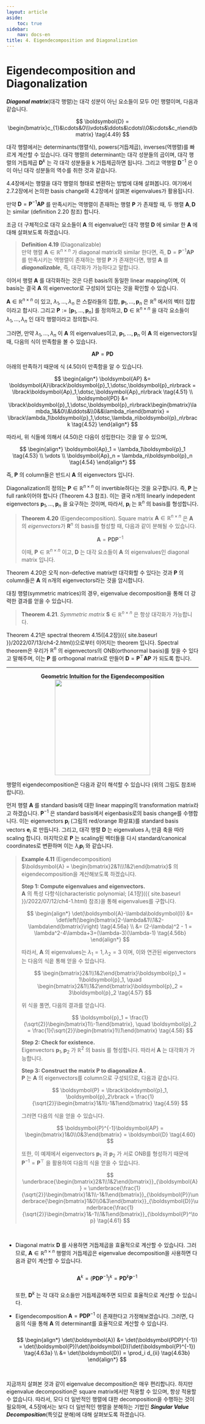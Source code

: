 ```yaml
---
layout: article
aside:
    toc: true
sidebar:
    nav: docs-en
title: 4. Eigendecomposition and Diagonalization
---
```


# Eigendecomposition and Diagonalization

***Diagonal matrix***(대각 행렬)는 대각 성분이 아닌 요소들이 모두 0인 행렬이며, 다음과 같습니다.

$$ \boldsymbol{D} = \begin{bmatrix}c_{1}&\cdots&0\\\vdots&\ddots&\cdots\\0&\cdots&c_n\end{bmatrix} \tag{4.49} $$

대각 행렬에서는 determinants(행렬식), powers(거듭제곱), inverses(역행렬)를 빠르게 계산할 수 있습니다. 대각 행렬의 determinant는 대각 성분들의 곱이며, 대각 행렬의 거듭제곱 $\boldsymbol{D}^k$ 는 각 대각 성분들을 k 거듭제곱하면 됩니다. 그리고 역행렬 $\boldsymbol{D}^{-1}$ 은 0이 아닌 대각 성분들의 역수를 취한 것과 같습니다.

4.4장에서는 행렬을 대각 행렬의 형태로 변환하는 방법에 대해 살펴봅니다. 여기에서 2.7.2장에서 논의한 basis change와 4.2장에서 살펴본 eigenvalues가 활용됩니다.

만약 $\boldsymbol{D} = \boldsymbol{P}^{-1}\boldsymbol{AP}$ 를 만족시키는 역행렬이 존재하는 행렬 $\boldsymbol{P}$ 가 존재할 때, 두 행렬 $\boldsymbol{A},\boldsymbol{D}$ 는 similar (definition 2.20 참조) 합니다.

조금 더 구체적으로 대각 요소들이 $\boldsymbol{A}$ 의 eigenvalue인 대각 행렬 $\boldsymbol{D}$ 에 similar 한 $\boldsymbol{A}$ 에 대해 살펴보도록 하겠습니다.

> **Definition 4.19** (Diagonalizable)
> <br>
> 만약 행렬 $\boldsymbol{A} \in \mathbb{R}^{n\times n}$ 가 diagonal matrix와 similar 한다면, 즉, $\boldsymbol{D} = \boldsymbol{P}^{-1}\boldsymbol{AP}$ 를 만족시키는 역행렬이 존재하는 행렬 $\boldsymbol{P}$ 가 존재한다면, 행렬 $\boldsymbol{A}$ 를 ***diagonalizable***, 즉, 대각화가 가능하다고 말합니다.

이어서 행렬 $\boldsymbol{A}$ 를 대각화하는 것은 다른 basis의 동일한 linear mapping이며, 이 basis는 결국 $\boldsymbol{A}$ 의 eigenvector로 구성되어 있다는 것을 확인할 수 있습니다.

$\boldsymbol{A}\in\mathbb{R}^{n\times n}$ 이 있고, $\lambda_1, \dotsc, \lambda_n$ 은 스칼라들의 집합, $\boldsymbol{p}_1, \dotsc, \boldsymbol{p}_n$ 은 $\mathbb{R}^n$ 에서의 벡터 집합이라고 합시다. 그리고 $\boldsymbol{P} := \lbrack\boldsymbol{p}_1, \dotsc, \boldsymbol{p}_n\rbrack$ 를 정의하고, $\boldsymbol{D} \in \mathbb{R}^{n\times n}$ 을 대각 요소들이 $\lambda_1,\dotsc,\lambda_n$ 인 대각 행렬이라고 정의합니다.

그러면, 만약 $\lambda_1,\dotsc,\lambda_n$ 이 $\boldsymbol{A}$ 의 eigenvalues이고, $\boldsymbol{p}_1, \dotsc, \boldsymbol{p}_n$ 이 $\boldsymbol{A}$ 의 eigenvectors일 때, 다음의 식이 만족함을 볼 수 있습니다.

$$ \boldsymbol{AP} = \boldsymbol{PD} \tag{4.50} $$

아래의 만족하기 때문에 식 (4.50)이 만족함을 알 수 있습니다.

$$ \begin{align*} \boldsymbol{AP} &= \boldsymbol{A}\lbrack\boldsymbol{p}_1,\dotsc,\boldsymbol{p}_n\rbrack = \lbrack\boldsymbol{Ap}_1,\dotsc,\boldsymbol{Ap}_n\rbrack \tag{4.51} \\ \boldsymbol{PD} &= \lbrack\boldsymbol{p}_1,\dotsc,\boldsymbol{p}_n\rbrack\begin{bmatrix}\lambda_1&&0\\&\ddots&\\0&&\lambda_n\end{bmatrix} = \lbrack\lambda_1\boldsymbol{p}_1,\dotsc,\lambda_n\boldsymbol{p}_n\rbrack \tag{4.52} \end{align*} $$

따라서, 위 식들에 의해서 (4.50)은 다음이 성립한다는 것을 알 수 있으며,

$$ \begin{align*} \boldsymbol{Ap}_1 = \lambda_1\boldsymbol{p}_1 \tag{4.53} \\ \vdots \\ \boldsymbol{Ap}_n = \lambda_n\boldsymbol{p}_n \tag{4.54} \end{align*} $$

즉, $\boldsymbol{P}$ 의 column들은 반드시 $\boldsymbol{A}$ 의 eigenvectors 입니다.

Diagonalization의 정의는 $\boldsymbol{P} \in \mathbb{R}^{n\times n}$ 이 invertible하다는 것을 요구합니다. 즉, $\boldsymbol{P}$ 는 full rank이어야 합니다 (Theorem 4.3 참조). 이는 결국 n개의 linearly indepedent eigenvectors $\boldsymbol{p}_1,\dotsc, \boldsymbol{p}_n$ 을 요구하는 것이며, 따라서, $\boldsymbol{p}_i$ 는 $\mathbb{R}^n$ 의 basis를 형성합니다.

> **Theorem 4.20** (Eigendecomposition). Square matrix $\boldsymbol{A} \in \mathbb{R}^{n\times n}$ 은 $\boldsymbol{A}$ 의 *eigenvectors*가 $\boldsymbol{R}^n$ 의 basis를 형성할 때, 다음과 같이 분해될 수 있습니다.
> 
> $$ \boldsymbol{A} = \boldsymbol{PDP}^{-1} \tag{4.55} $$
> 
> 이때, $\boldsymbol{P} \in \mathbb{R}^{n\times n}$ 이고, $\boldsymbol{D}$ 는 대각 요소들이 $\boldsymbol{A}$ 의 eigenvalues인 diagonal matrix 입니다.

Theorem 4.20은 오직 non-defective matrix만 대각화할 수 있다는 것과 $\boldsymbol{P}$ 의 column들은 $\boldsymbol{A}$ 의 n개의 eigenvectors라는 것을 암시합니다.

대칭 행렬(symmetric matrices)의 경우, eigenvalue decomposition을 통해 더 강력한 결과를 얻을 수 있습니다.

> **Theorem 4.21**. *Symmetric matrix* $\boldsymbol{S}\in\mathbb{R}^{n\times n}$ 은 항상 대각화가 가능합니다.

Theorem 4.21은 spectral theorem 4.15([4.2장]({{ site.baseurl }}/2022/07/13/ch4-2.html))으로부터 이어지는 theorem 입니다. Spectral theorem은 우리가 $\mathbb{R}^n$ 의 eigenvectors의 ONB(orthonormal basis)를 찾을 수 있다고 말해주며, 이는 $\boldsymbol{P}$ 를 orthogonal matrix로 만들어 $\boldsymbol{D} = \boldsymbol{P}^\top\boldsymbol{AP}$ 가 되도록 합니다.

---

<div align="center"><strong>Geometric Intuition for the Eigendecomposition</strong></div>

<div align="center"><img src="{{ site.baseurl }}/assets/images/figures/figure4.7.png" height=250px></div>

행렬의 eigendecomposition은 다음과 같이 해석할 수 있습니다 (위의 그림도 참조바랍니다).

먼저 행렬 $\boldsymbol{A}$ 를 standard basis에 대한 linear mapping의 transformation matrix라고 하겠습니다. $\boldsymbol{P}^{-1}$ 은 standard basis에서 eigenbasis로의 basis change를 수행합니다. 이는 eigenvectors $\boldsymbol{p}_i$ (그림의 red/orange 화살표)를 standard basis vectors $\boldsymbol{e}_i$ 로 만듭니다. 그리고, 대각 행렬 $\boldsymbol{D}$ 는 eigenvalues $\lambda_i$ 만큼 축을 따라 scaling 합니다. 마지막으로 $\boldsymbol{P}$ 는 scaling된 벡터들을 다시 standard/canonical coordinates로 변환하며 이는 $\lambda_i\boldsymbol{p}_i$ 와 같습니다.

> **Example 4.11** (Eigendecomposition)
> <br>
> $\boldsymbol{A} = \begin{bmatrix}2&1\\\1&2\end{bmatrix}$ 의 eigendecomposition을 계산해보도록 하겠습니다.
> 
> **Step 1: Compute eigenvalues and eigenvectors.**
> <br>
> $\boldsymbol{A}$ 의 특성 다항식(characteristic polynomial; [4.1장]({{ site.baseurl }}/2022/07/12/ch4-1.html) 참조)을 통해 eigenvalues를 구합니다.
> 
> $$ \begin{align*} \det(\boldsymbol{A}-\lambda\boldsymbol{I}) &= \det\left(\begin{bmatrix}2-\lambda&1\\1&2-\lambda\end{bmatrix}\right) \tag{4.56a} \\ &= (2-\lambda)^2 - 1 = \lambda^2-4\lambda+3=(\lambda-3)(\lambda-1) \tag{4.56b} \end{align*} $$
> 
> 따라서, $\boldsymbol{A}$ 의 eigenvalues는 $\lambda_1 = 1, \lambda_2=3$ 이며, 이와 연관된 eigenvectors는 다음의 식읕 통해 얻을 수 있습니다.
> 
> $$ \begin{bmatrix}2&1\\1&2\end{bmatrix}\boldsymbol{p}_1 = 1\boldsymbol{p}_1, \quad \begin{bmatrix}2&1\\1&2\end{bmatrix}\boldsymbol{p}_2 = 3\boldsymbol{p}_2 \tag{4.57} $$
> 
> 위 식을 풀면, 다음의 결과를 얻습니다.
> 
> $$ \boldsymbol{p}_1 = \frac{1}{\sqrt{2}}\begin{bmatrix}1\\-1\end{bmatrix}, \quad \boldsymbol{p}_2 = \frac{1}{\sqrt{2}}\begin{bmatrix}1\\1\end{bmatrix} \tag{4.58} $$
> 
> **Step 2: Check for existence.**
> <br>
> Eigenvectors $\boldsymbol{p}_1, \boldsymbol{p}_2$ 가 $\mathbb{R}^2$ 의 basis 를 형성합니다. 따라서 $\boldsymbol{A}$ 는 대각화가 가능합니다.
> 
> **Step 3: Construct the matrix $\boldsymbol{P}$ to diagonalize $\boldsymbol{A}$ .**
> <br>
> $\boldsymbol{P}$ 는 $\boldsymbol{A}$ 의 eigenvectors를 column으로 구성되므로, 다음과 같습니다.
> 
> $$ \boldsymbol{P} = \lbrack\boldsymbol{p}_1, \boldsymbol{p}_2\rbrack = \frac{1}{\sqrt{2}}\begin{bmatrix}1&1\\-1&1\end{bmatrix} \tag{4.59} $$
> 
> 그러면 다음의 식을 얻을 수 있습니다.
> 
> $$ \boldsymbol{P}^{-1}\boldsymbol{AP} = \begin{bmatrix}1&0\\0&3\end{bmatrix} = \boldsymbol{D} \tag{4.60} $$
> 
> 또한, 이 예제에서 eigenvectors $\boldsymbol{p}_1$ 과 $\boldsymbol{p}_2$ 가 서로 ONB를 형성하기 때문에 $\boldsymbol{P}^{-1} = \boldsymbol{P}^\top$ 을 활용하여 다음의 식을 얻을 수 있습니다.
> 
> $$ \underbrace{\begin{bmatrix}2&1\\1&2\end{bmatrix}}_{\boldsymbol{A}} = \underbrace{\frac{1}{\sqrt{2}}\begin{bmatrix}1&1\\-1&1\end{bmatrix}}_{\boldsymbol{P}}\underbrace{\begin{bmatrix}1&0\\0&3\end{bmatrix}}_{\boldsymbol{D}}\underbrace{\frac{1}{\sqrt{2}}\begin{bmatrix}1&-1\\1&1\end{bmatrix}}_{\boldsymbol{P}^\top} \tag{4.61} $$

<br>

- Diagonal matrix $\boldsymbol{D}$ 를 사용하면 거듭제곱을 효율적으로 계산할 수 있습니다. 그러므로, $\boldsymbol{A}\in\mathbb{R}^{n\times n}$ 행렬의 거듭제곱은 eigenvalue decomposition을 사용하면 다음과 같이 계산할 수 있습니다. <br><br> $$ \boldsymbol{A}^k = (\boldsymbol{PDP}^{-1})^k = \boldsymbol{PD}^k\boldsymbol{P}^{-1} \tag{4.62} $$ <br> 또한, $\boldsymbol{D}^k$ 는 각 대각 요소들만 거듭제곱해주면 되므로 효율적으로 계산할 수 있습니다.

- Eigendecomposition $\boldsymbol{A} = \boldsymbol{PDP}^{-1}$ 이 존재한다고 가정해보겠습니다. 그러면, 다음의 식을 통해 $\boldsymbol{A}$ 의 determinant를 효율적으로 계산할 수 있습니다. <br><br> $$ \begin{align*} \det(\boldsymbol{A}) &= \det(\boldsymbol{PDP}^{-1}) = \det(\boldsymbol{P})\det(\boldsymbol{D})\det(\boldsymbol{P}^{-1}) \tag{4.63a} \\ &= \det(\boldsymbol{D}) = \prod_i d_{ii} \tag{4.63b} \end{align*} $$

<br>

지금까지 살펴본 것과 같이 eigenvalue decomposition은 매우 편리합니다. 하지만 eigenvalue decomposition은 square matrix에서만 적용할 수 있으며, 항상 적용할 수 없습니다. 따라서, 모다 더 일반적인 행렬에 대한 decomposition을 수행하는 것이 필요하며, 4.5장에서는 보다 더 일반적인 행렬을 분해하는 기법인 ***Singular Value Decomposition***(특잇값 분해)에 대해 살펴보도록 하겠습니다.